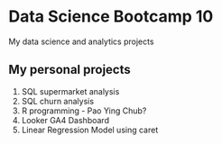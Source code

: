 # Data Science Bootcamp 10
My data science and analytics projects

## My personal projects

1. SQL supermarket analysis
2. SQL churn analysis
3. R programming - Pao Ying Chub?
4. Looker GA4 Dashboard
5. Linear Regression Model using caret
